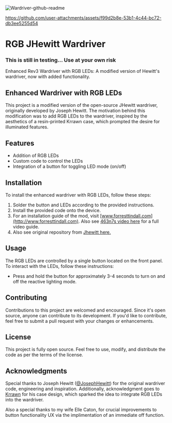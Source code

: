 ![Wardriver-github-readme](https://github.com/forresttindall/RGB-JHewitt-Wardriver/assets/144488579/3a0caa61-a598-46aa-b90c-af06d4d7d0be)






https://github.com/user-attachments/assets/f99d2b8e-53b1-4c44-bc72-db3ee5255d54






# RGB JHewitt Wardriver

### This is still in testing... Use at your own risk

Enhanced Rev3 Wardriver with RGB LEDs: A modified version of Hewitt's wardriver, now with added functionality.

## Enhanced Wardriver with RGB LEDs

This project is a modified version of the open-source JHewitt wardriver, originally developed by Joseph Hewitt. The motivation behind this modification was to add RGB LEDs to the wardriver, inspired by the aesthetics of a resin-printed Krrawn case, which prompted the desire for illuminated features.

## Features

- Addition of RGB LEDs
- Custom code to control the LEDs
- Integration of a button for toggling LED mode (on/off)

## Installation

To install the enhanced wardriver with RGB LEDs, follow these steps:

1. Solder the button and LEDs according to the provided instructions.
2. Install the provided code onto the device.
3. For an installation guide of the mod, visit [www.forresttindall.com](http://www.forresttindall.com). 
Also see [463n7s video here](https://www.youtube.com/watch?v=snlNfVZJ6Xw&t=24s) for a full video guide.
4. Also see original repository from [Jhewitt here.](https://github.com/JosephHewitt/wardriver_rev3)

## Usage

The RGB LEDs are controlled by a single button located on the front panel. To interact with the LEDs, follow these instructions:

- Press and hold the button for approximately 3-4 seconds to turn on and off the reactive lighting mode.



## Contributing

Contributions to this project are welcomed and encouraged. Since it's open source, anyone can contribute to its development. If you'd like to contribute, feel free to submit a pull request with your changes or enhancements.

## License

This project is fully open source. Feel free to use, modify, and distribute the code as per the terms of the license.

## Acknowledgments

Special thanks to Joseph Hewitt ([@JosephHewitt](https://github.com/JosephHewitt)) for the original wardriver code, engineering and inspiration. Additionally, acknowledgment goes to [Krrawn](https://www.instagram.com/krrawn/?hl=en) for his case design, which sparked the idea to integrate RGB LEDs into the wardriver.

Also a special thanks to my wife Elle Caton, for crucial improvements to button functionality UX via the implimentation of an immediate off function.

